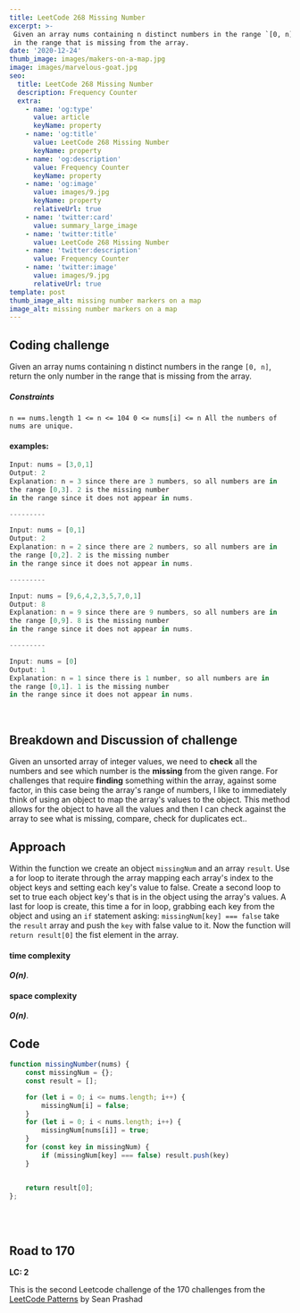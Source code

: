 ```yaml
---
title: LeetCode 268 Missing Number
excerpt: >-
 Given an array nums containing n distinct numbers in the range `[0, n]`, return the only number 
 in the range that is missing from the array.
date: '2020-12-24'
thumb_image: images/makers-on-a-map.jpg
image: images/marvelous-goat.jpg
seo:
  title: LeetCode 268 Missing Number
  description: Frequency Counter
  extra:
    - name: 'og:type'
      value: article
      keyName: property
    - name: 'og:title'
      value: LeetCode 268 Missing Number
      keyName: property
    - name: 'og:description'
      value: Frequency Counter
      keyName: property
    - name: 'og:image'
      value: images/9.jpg
      keyName: property
      relativeUrl: true
    - name: 'twitter:card'
      value: summary_large_image
    - name: 'twitter:title'
      value: LeetCode 268 Missing Number
    - name: 'twitter:description'
      value: Frequency Counter
    - name: 'twitter:image'
      value: images/9.jpg
      relativeUrl: true
template: post
thumb_image_alt: missing number markers on a map
image_alt: missing number markers on a map
---
```


## Coding challenge

Given an array nums containing n distinct numbers in the range `[0, n]`, return the only number 
in the range that is missing from the array. 

##### Constraints


`n == nums.length
 1 <= n <= 104
 0 <= nums[i] <= n
 All the numbers of nums are unique.
`

#### examples:


```javascript
Input: nums = [3,0,1]
Output: 2
Explanation: n = 3 since there are 3 numbers, so all numbers are in
the range [0,3]. 2 is the missing number 
in the range since it does not appear in nums.

---------

Input: nums = [0,1]
Output: 2
Explanation: n = 2 since there are 2 numbers, so all numbers are in
the range [0,2]. 2 is the missing number 
in the range since it does not appear in nums.

---------

Input: nums = [9,6,4,2,3,5,7,0,1]
Output: 8
Explanation: n = 9 since there are 9 numbers, so all numbers are in
the range [0,9]. 8 is the missing number 
in the range since it does not appear in nums.

---------

Input: nums = [0]
Output: 1
Explanation: n = 1 since there is 1 number, so all numbers are in
the range [0,1]. 1 is the missing number 
in the range since it does not appear in nums.

```
<br>

## Breakdown and Discussion of challenge

Given an unsorted array of integer values, we need to **check** all the numbers and see which number is the **missing** from the given range. For challenges that require **finding** something within the array, against some factor, in this case being the array's range of numbers, I like to immediately think of using an object to map the array's values to the object. This method allows for the object to have all the values and then I can check against the array to see what is missing, compare, check for duplicates ect..  


## Approach

Within the function we create an object `missingNum` and an array `result`. Use a for loop to iterate through the array mapping each array's index to the object keys and setting each key's value to false. Create a second loop to set to true each object key's that is in the object using the array's values. A last for loop is create, this time a for in loop, grabbing each key from the object and using an `if` statement asking: `missingNum[key] === false` take the `result` array and push the `key` with false value to it. Now the function will `return result[0]` the fist element in the array.

#### time complexity

 _**O(n)**_.

#### space complexity

_***O(n)***_.

## Code

```javascript
function missingNumber(nums) {
    const missingNum = {};
    const result = [];

    for (let i = 0; i <= nums.length; i++) {
        missingNum[i] = false;
    }
    for (let i = 0; i < nums.length; i++) {
        missingNum[nums[i]] = true;
    }
    for (const key in missingNum) {
        if (missingNum[key] === false) result.push(key)
    }


    return result[0];
};
```

<br>
<br>

## Road to 170

**LC: 2**

This is the second Leetcode challenge of the 170 challenges from the [LeetCode Patterns](https://seanprashad.com/leetcode-patterns/) by Sean Prashad